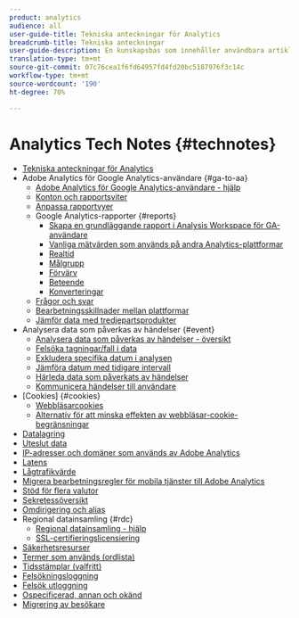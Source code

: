 ```yaml
---
product: analytics
audience: all
user-guide-title: Tekniska anteckningar för Analytics
breadcrumb-title: Tekniska anteckningar
user-guide-description: En kunskapsbas som innehåller användbara artiklar som inte tillhör ett visst analysverktyg eller en viss komponent.
translation-type: tm+mt
source-git-commit: 07c76cea1f6fd64957fd4fd20bc5187976f3c14c
workflow-type: tm+mt
source-wordcount: '190'
ht-degree: 70%

---
```



# Analytics Tech Notes {#technotes}

+ [Tekniska anteckningar för Analytics](home.md)
+ Adobe Analytics för Google Analytics-användare {#ga-to-aa}
   + [Adobe Analytics för Google Analytics-användare - hjälp](ga-to-aa/home.md)
   + [Konton och rapportsviter](ga-to-aa/accounts.md)
   + [Anpassa rapportvyer](ga-to-aa/customization.md)
   + Google Analytics-rapporter {#reports}
      + [Skapa en grundläggande rapport i Analysis Workspace för GA-användare](ga-to-aa/reports/create-report.md)
      + [Vanliga mätvärden som används på andra Analytics-plattformar](ga-to-aa/reports/common-metrics.md)
      + [Realtid](ga-to-aa/reports/realtime-reports.md)
      + [Målgrupp](ga-to-aa/reports/audience-reports.md)
      + [Förvärv](ga-to-aa/reports/acquisition-reports.md)
      + [Beteende](ga-to-aa/reports/behavior-reports.md)
      + [Konverteringar](ga-to-aa/reports/conversions-reports.md)
   + [Frågor och svar](ga-to-aa/faq.md)
   + [Bearbetningsskillnader mellan plattformar](ga-to-aa/processing-differences.md)
   + [Jämför data med tredjepartsprodukter](ga-to-aa/compare-data.md)
+ Analysera data som påverkas av händelser {#event}
   + [Analysera data som påverkas av händelser - översikt](event/overview.md)
   + [Felsöka tagningar/fall i data](event/spikes-drops.md)
   + [Exkludera specifika datum i analysen](event/segments.md)
   + [Jämföra datum med tidigare intervall](event/compare-dates.md)
   + [Härleda data som påverkats av händelser](event/calcmetrics.md)
   + [Kommunicera händelser till användare](event/communicate.md)
+ [Cookies] {#cookies}
   + [Webbläsarcookies](cookies/cookies.md)
   + [Alternativ för att minska effekten av webbläsar-cookie-begränsningar](cookies/cookieless.md)
+ [Datalagring](data-retention.md)
+ [Uteslut data](exclude-data.md)
+ [IP-adresser och domäner som används av Adobe Analytics](ip-addresses.md)
+ [Latens](latency.md)
+ [Lågtrafikvärde](low-traffic.md)
+ [Migrera bearbetningsregler för mobila tjänster till Adobe Analytics](migrate-mobile.md)
+ [Stöd för flera valutor](multicurrency.md)
+ [Sekretessöversikt](privacy-overview.md)
+ [Omdirigering och alias](redirects.md)
+ Regional datainsamling {#rdc}
   + [Regional datainsamling - hjälp](rdc/regional-data-collection.md)
   + [SSL-certifieringslicensiering](rdc/ssl-cert-licensing.md)
+ [Säkerhetsresurser](security.md)
+ [Termer som används (ordlista)](terms.md)
+ [Tidsstämplar (valfritt)](timestamps-optional.md)
+ [Felsökningsloggning](troubleshoot-login.md)
+ [Felsök utloggning](troubleshoot-sessions.md)
+ [Ospecificerad, annan och okänd](unspecified.md)
+ [Migrering av besökare](visitor-migration.md)
